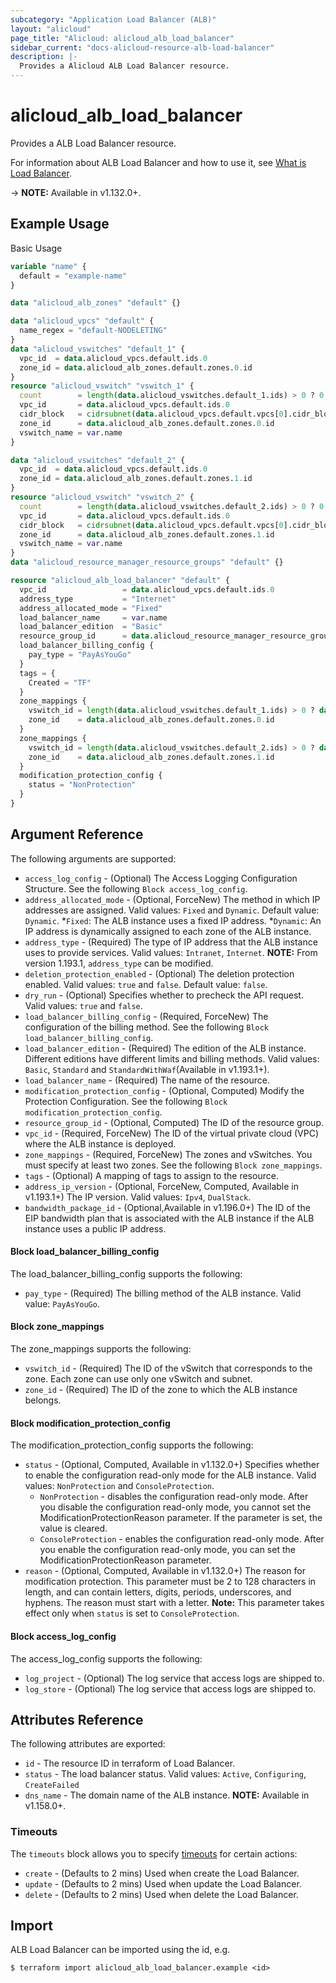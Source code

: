 ```yaml
---
subcategory: "Application Load Balancer (ALB)"
layout: "alicloud"
page_title: "Alicloud: alicloud_alb_load_balancer"
sidebar_current: "docs-alicloud-resource-alb-load-balancer"
description: |-
  Provides a Alicloud ALB Load Balancer resource.
---
```


# alicloud\_alb\_load\_balancer

Provides a ALB Load Balancer resource.

For information about ALB Load Balancer and how to use it, see [What is Load Balancer](https://www.alibabacloud.com/help/doc-detail/197341.htm).

-> **NOTE:** Available in v1.132.0+.

## Example Usage

Basic Usage

```terraform
variable "name" {
  default = "example-name"
}

data "alicloud_alb_zones" "default" {}

data "alicloud_vpcs" "default" {
  name_regex = "default-NODELETING"
}
data "alicloud_vswitches" "default_1" {
  vpc_id  = data.alicloud_vpcs.default.ids.0
  zone_id = data.alicloud_alb_zones.default.zones.0.id
}
resource "alicloud_vswitch" "vswitch_1" {
  count        = length(data.alicloud_vswitches.default_1.ids) > 0 ? 0 : 1
  vpc_id       = data.alicloud_vpcs.default.ids.0
  cidr_block   = cidrsubnet(data.alicloud_vpcs.default.vpcs[0].cidr_block, 8, 2)
  zone_id      = data.alicloud_alb_zones.default.zones.0.id
  vswitch_name = var.name
}

data "alicloud_vswitches" "default_2" {
  vpc_id  = data.alicloud_vpcs.default.ids.0
  zone_id = data.alicloud_alb_zones.default.zones.1.id
}
resource "alicloud_vswitch" "vswitch_2" {
  count        = length(data.alicloud_vswitches.default_2.ids) > 0 ? 0 : 1
  vpc_id       = data.alicloud_vpcs.default.ids.0
  cidr_block   = cidrsubnet(data.alicloud_vpcs.default.vpcs[0].cidr_block, 8, 4)
  zone_id      = data.alicloud_alb_zones.default.zones.1.id
  vswitch_name = var.name
}
data "alicloud_resource_manager_resource_groups" "default" {}

resource "alicloud_alb_load_balancer" "default" {
  vpc_id                 = data.alicloud_vpcs.default.ids.0
  address_type           = "Internet"
  address_allocated_mode = "Fixed"
  load_balancer_name     = var.name
  load_balancer_edition  = "Basic"
  resource_group_id      = data.alicloud_resource_manager_resource_groups.default.groups.0.id
  load_balancer_billing_config {
    pay_type = "PayAsYouGo"
  }
  tags = {
    Created = "TF"
  }
  zone_mappings {
    vswitch_id = length(data.alicloud_vswitches.default_1.ids) > 0 ? data.alicloud_vswitches.default_1.ids[0] : concat(alicloud_vswitch.vswitch_1.*.id, [""])[0]
    zone_id    = data.alicloud_alb_zones.default.zones.0.id
  }
  zone_mappings {
    vswitch_id = length(data.alicloud_vswitches.default_2.ids) > 0 ? data.alicloud_vswitches.default_2.ids[0] : concat(alicloud_vswitch.vswitch_2.*.id, [""])[0]
    zone_id    = data.alicloud_alb_zones.default.zones.1.id
  }
  modification_protection_config {
    status = "NonProtection"
  }
}

```

## Argument Reference

The following arguments are supported:

* `access_log_config` - (Optional) The Access Logging Configuration Structure. See the following `Block access_log_config`.
* `address_allocated_mode` - (Optional, ForceNew) The method in which IP addresses are assigned. Valid values: `Fixed` and `Dynamic`. Default value: `Dynamic`.
  *`Fixed`: The ALB instance uses a fixed IP address. 
  *`Dynamic`: An IP address is dynamically assigned to each zone of the ALB instance.
* `address_type` - (Required) The type of IP address that the ALB instance uses to provide services. Valid values: `Intranet`, `Internet`. **NOTE:** From version 1.193.1, `address_type` can be modified.
* `deletion_protection_enabled` - (Optional) The deletion protection enabled. Valid values: `true` and `false`. Default value: `false`.
* `dry_run` - (Optional) Specifies whether to precheck the API request. Valid values: `true` and `false`.
* `load_balancer_billing_config` - (Required, ForceNew) The configuration of the billing method. See the following `Block load_balancer_billing_config`.
* `load_balancer_edition` - (Required) The edition of the ALB instance. Different editions have different limits and billing methods. Valid values: `Basic`, `Standard` and `StandardWithWaf`(Available in v1.193.1+).
* `load_balancer_name` - (Required) The name of the resource.
* `modification_protection_config` - (Optional, Computed) Modify the Protection Configuration. See the following `Block modification_protection_config`.
* `resource_group_id` - (Optional, Computed) The ID of the resource group.
* `vpc_id` - (Required, ForceNew) The ID of the virtual private cloud (VPC) where the ALB instance is deployed.
* `zone_mappings` - (Required, ForceNew) The zones and vSwitches. You must specify at least two zones. See the following `Block zone_mappings`.
* `tags` - (Optional) A mapping of tags to assign to the resource.
* `address_ip_version` - (Optional, ForceNew, Computed, Available in v1.193.1+) The IP version. Valid values: `Ipv4`, `DualStack`.
* `bandwidth_package_id` - (Optional,Available in v1.196.0+) The ID of the EIP bandwidth plan that is associated with the ALB instance if the ALB instance uses a public IP address.

#### Block load_balancer_billing_config

The load_balancer_billing_config supports the following:

* `pay_type` - (Required) The billing method of the ALB instance. Valid value: `PayAsYouGo`.

#### Block zone_mappings

The zone_mappings supports the following: 

* `vswitch_id` - (Required) The ID of the vSwitch that corresponds to the zone. Each zone can use only one vSwitch and subnet.
* `zone_id` - (Required) The ID of the zone to which the ALB instance belongs.

#### Block modification_protection_config

The modification_protection_config supports the following: 

* `status` - (Optional, Computed, Available in v1.132.0+) Specifies whether to enable the configuration read-only mode for the ALB instance. Valid values: `NonProtection` and `ConsoleProtection`.
  * `NonProtection` - disables the configuration read-only mode. After you disable the configuration read-only mode, you cannot set the ModificationProtectionReason parameter. If the parameter is set, the value is cleared.
  * `ConsoleProtection` - enables the configuration read-only mode. After you enable the configuration read-only mode, you can set the ModificationProtectionReason parameter.
* `reason` - (Optional, Computed, Available in v1.132.0+) The reason for modification protection. This parameter must be 2 to 128 characters in length, and can contain letters, digits, periods, underscores, and hyphens. The reason must start with a letter. **Note:** This parameter takes effect only when `status` is set to `ConsoleProtection`.

#### Block access_log_config

The access_log_config supports the following: 

* `log_project` - (Optional) The log service that access logs are shipped to.
* `log_store` - (Optional) The log service that access logs are shipped to.

## Attributes Reference

The following attributes are exported:

* `id` - The resource ID in terraform of Load Balancer.
* `status` - The load balancer status. Valid values: `Active`, `Configuring`, `CreateFailed`
* `dns_name` - The domain name of the ALB instance. **NOTE:** Available in v1.158.0+.

### Timeouts

The `timeouts` block allows you to specify [timeouts](https://www.terraform.io/docs/configuration-0-11/resources.html#timeouts) for certain actions:

* `create` - (Defaults to 2 mins) Used when create the Load Balancer.
* `update` - (Defaults to 2 mins) Used when update the Load Balancer.
* `delete` - (Defaults to 2 mins) Used when delete the Load Balancer.

## Import

ALB Load Balancer can be imported using the id, e.g.

```shell
$ terraform import alicloud_alb_load_balancer.example <id>
```
